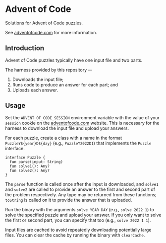# Advent of Code

Solutions for Advent of Code puzzles.

See [adventofcode.com](https://adventofcode.com/) for more information.

## Introduction

Advent of Code puzzles typically have one input file and two parts.

The harness provided by this repository --

1. Downloads the input file;
2. Runs code to produce an answer for each part; and
3. Uploads each answer.

## Usage

Set the `ADVENT_OF_CODE_SESSION` environment variable with the value of your
`session` cookie on the [adventofcode.com](https://adventofcode.com/) website. This
is necessary for the harness to download the input file and upload your answers.

For each puzzle, create a class with a name in the format `PuzzleY${year}D${day}`
(e.g., `PuzzleY2022D1`) that implements the `Puzzle` interface.

```
interface Puzzle {
  fun parse(input: String)
  fun solve1(): Any?
  fun solve2(): Any?
}
```

The `parse` function is called once after the input is downloaded, and `solve1` and
`solve2` are called to provide an answer to the first and second part of the
problem respectively. Any type may be returned from these functions; `toString` is
called on it to provide the answer that is uploaded.

Run the binary with the arguments `solve YEAR DAY` (e.g., `solve 2022 1`) to solve
the specified puzzle and upload your answer. If you only want to solve the first or
second part, you can specify that too (e.g., `solve 2022 1 1`).

Input files are cached to avoid repeatedly downloading potentially large files. You
can clear the cache by running the binary with `clearCache`.
